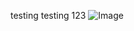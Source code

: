 testing testing 123
![Image]([http://url/a.png](https://media.tenor.com/rtKFHEGpoPwAAAAC/meme-lang.gif))	
